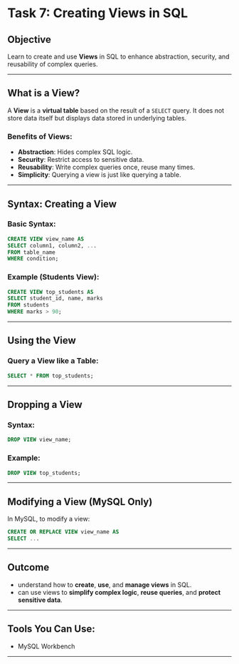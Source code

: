 #  Task 7: Creating Views in SQL

##  Objective
Learn to create and use **Views** in SQL to enhance abstraction, security, and reusability of complex queries.

---

##  What is a View?

A **View** is a **virtual table** based on the result of a `SELECT` query. It does not store data itself but displays data stored in underlying tables.

###  Benefits of Views:
- **Abstraction**: Hides complex SQL logic.
- **Security**: Restrict access to sensitive data.
- **Reusability**: Write complex queries once, reuse many times.
- **Simplicity**: Querying a view is just like querying a table.

---

##  Syntax: Creating a View

###  Basic Syntax:
```sql
CREATE VIEW view_name AS
SELECT column1, column2, ...
FROM table_name
WHERE condition;
```

###  Example (Students View):
```sql
CREATE VIEW top_students AS
SELECT student_id, name, marks
FROM students
WHERE marks > 90;
```

---

##  Using the View

###  Query a View like a Table:
```sql
SELECT * FROM top_students;
```

---

##  Dropping a View

###  Syntax:
```sql
DROP VIEW view_name;
```

###  Example:
```sql
DROP VIEW top_students;
```

---

##  Modifying a View (MySQL Only)

In MySQL, to modify a view:
```sql
CREATE OR REPLACE VIEW view_name AS
SELECT ...
```


---


##  Outcome
- understand how to **create**, **use**, and **manage views** in SQL.
- can use views to **simplify complex logic**, **reuse queries**, and **protect sensitive data**.

---

## Tools You Can Use:
- MySQL Workbench


---

